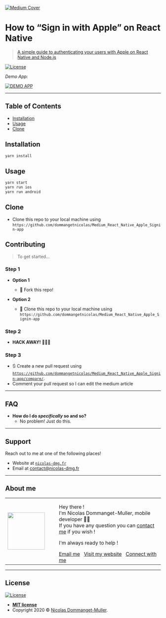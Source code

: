 <a href="https://levelup.gitconnected.com/how-to-sign-in-with-apple-on-react-native-4c445de5ff8c" rel="noopener noreferrer" target="_blank"><img src="https://miro.medium.com/max/1400/1*6DqyDy08RHHsc_2lrqgfmg.jpeg" title="Medium Cover" alt="Medium Cover"></a>

# How to “Sign in with Apple” on React Native

> <a href="https://levelup.gitconnected.com/how-to-sign-in-with-apple-on-react-native-4c445de5ff8c" rel="noopener noreferrer" target="_blank">A simple guide to authenticating your users with Apple on React Native and Node.js</a>

[![License](http://img.shields.io/:license-mit-blue.svg?style=flat-square)](http://badges.mit-license.org) 

*Demo App:*

[![DEMO APP](https://miro.medium.com/max/1200/1*FJVXCoPgvwD5DC3mwhkpfw.gif)]()

---

## Table of Contents

- [Installation](#installation)
- [Usage](#usage)
- [Clone](#clone)

## Installation

```sh
yarn install
```

## Usage

```sh
yarn start
yarn run ios
yarn run android
```

## Clone

- Clone this repo to your local machine using `https://github.com/dommangetnicolas/Medium_React_Native_Apple_Signin-app`

## Contributing

> To get started...

### Step 1

- **Option 1**

  - 🍴 Fork this repo!

- **Option 2**
  - 👯 Clone this repo to your local machine using `https://github.com/dommangetnicolas/Medium_React_Native_Apple_Signin-app`

### Step 2

- **HACK AWAY!** 🔨🔨🔨

### Step 3

- 🔃 Create a new pull request using <a href="https://github.com/dommangetnicolas/Medium_React_Native_Apple_Signin-app/compare/" rel="noopener noreferrer" target="_blank">`https://github.com/dommangetnicolas/Medium_React_Native_Apple_Signin-app/compare/`</a>.
- Comment your pull request so I can edit the medium article

---

## FAQ

- **How do I do _specifically_ so and so?**
  - No problem! Just do this.

---

## Support

Reach out to me at one of the following places!

- Website at <a href="https://nicolas-dmg.fr/" rel="noopener noreferrer" target="_blank">`nicolas-dmg.fr`</a>
- Email at <a href="mailto:contact@nicolas-dmg.fr?subject=Hey! Are you available?">contact@nicolas-dmg.fr</a>

---

## About me

<table style="border: none;">
  <tr>
    <td>
      <div style="width: 120px;">
        <img width="120" src="https://avatars1.githubusercontent.com/u/46563166?s=460&u=8d851cf38c28b0f78cbacdccaa9f332e73687f52&v=4"/>
    </div>
    </td>
    <td>
      <div style="margin-left: 30px;">
        <p>Hey there !</br>
        I'm Nicolas Dommanget-Muller, mobile developer 👨‍💻</br>
        If you have any question you can <a href="https://www.linkedin.com/in/nicolas-dommanget-muller/">contact me</a> if you wish !</p>
        <p>I'm always ready to help !</p>
        <a href="mailto:contact@nicolas-dmg.fr?subject=Hey! Are you available?">Email me</a>
        &nbsp;
        <a href="https://nicolas-dmg.fr/" rel="noopener noreferrer" target="_blank">Visit my website</a>
        &nbsp;
        <a href="https://www.linkedin.com/in/nicolas-dommanget-muller/" rel="noopener noreferrer" target="_blank">Connect with me</a>
    </div>
    </td>
  </tr>
</table>

---

## License

[![License](http://img.shields.io/:license-mit-blue.svg?style=flat-square)](http://badges.mit-license.org)

- **[MIT license](http://opensource.org/licenses/mit-license.php)**
- Copyright 2020 © <a href="https://nicolas-dmg.fr/" target="_blank">Nicolas Dommanget-Muller</a>.